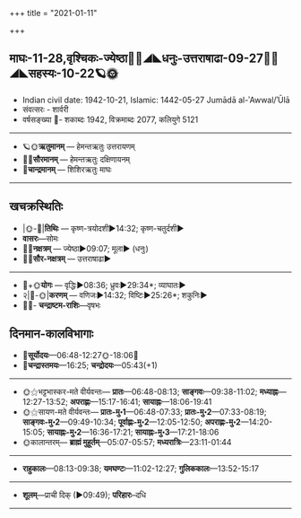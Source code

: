 +++
title = "2021-01-11"

+++
## माघः-11-28,वृश्चिकः-ज्येष्ठा🌛🌌◢◣धनुः-उत्तराषाढा-09-27🌌🌞◢◣सहस्यः-10-22🪐🌞
- Indian civil date: 1942-10-21, Islamic: 1442-05-27 Jumādā al-ʾAwwal/ʾŪlā
- संवत्सरः - शार्वरी
- वर्षसङ्ख्या 🌛- शकाब्दः 1942, विक्रमाब्दः 2077, कलियुगे 5121
___________________
- 🪐🌞**ऋतुमानम्** — हेमन्तऋतुः उत्तरायणम्
- 🌌🌞**सौरमानम्** — हेमन्तऋतुः दक्षिणायनम्
- 🌛**चान्द्रमानम्** — शिशिरऋतुः माघः
___________________


## खचक्रस्थितिः
- |🌞-🌛|**तिथिः** — कृष्ण-त्रयोदशी►14:32; कृष्ण-चतुर्दशी►  
- **वासरः**—सोमः  
- 🌌🌛**नक्षत्रम्** — ज्येष्ठा►09:07; मूला► (धनुः)  
- 🌌🌞**सौर-नक्षत्रम्** — उत्तराषाढा►  
___________________
- 🌛+🌞**योगः** — वृद्धिः►08:36; ध्रुवः►29:34*; व्याघातः►  
- २|🌛-🌞|**करणम्** — वणिजः►14:32; विष्टिः►25:26*; शकुनिः►  
- 🌌🌛- **चन्द्राष्टम-राशिः**—वृषभः  


## दिनमान-कालविभागाः
- 🌅**सूर्योदयः**—06:48-12:27🌞️-18:06🌇  
- 🌛**चन्द्रास्तमयः**—16:25; **चन्द्रोदयः**—05:43(+1)  
___________________
- 🌞⚝भट्टभास्कर-मते वीर्यवन्तः— **प्रातः**—06:48-08:13; **साङ्गवः**—09:38-11:02; **मध्याह्नः**—12:27-13:52; **अपराह्णः**—15:17-16:41; **सायाह्नः**—18:06-19:41  
- 🌞⚝सायण-मते वीर्यवन्तः— **प्रातः-मु॰1**—06:48-07:33; **प्रातः-मु॰2**—07:33-08:19; **साङ्गवः-मु॰2**—09:49-10:34; **पूर्वाह्णः-मु॰2**—12:05-12:50; **अपराह्णः-मु॰2**—14:20-15:05; **सायाह्नः-मु॰2**—16:36-17:21; **सायाह्नः-मु॰3**—17:21-18:06  
- 🌞कालान्तरम्— **ब्राह्मं मुहूर्तम्**—05:07-05:57; **मध्यरात्रिः**—23:11-01:44  
___________________
- **राहुकालः**—08:13-09:38; **यमघण्टः**—11:02-12:27; **गुलिककालः**—13:52-15:17  
___________________
- **शूलम्**—प्राची दिक् (►09:49); **परिहारः**–दधि  
___________________
